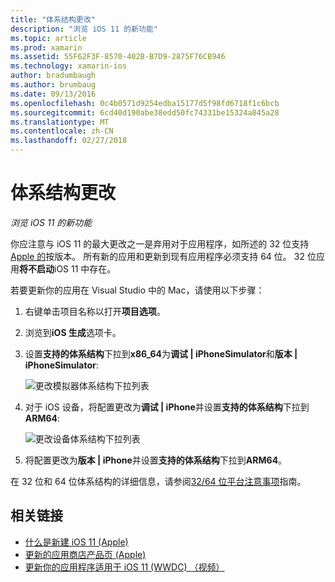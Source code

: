 ```yaml
---
title: "体系结构更改"
description: "浏览 iOS 11 的新功能"
ms.topic: article
ms.prod: xamarin
ms.assetid: 55F62F3F-8570-402B-B7D9-2875F76CB946
ms.technology: xamarin-ios
author: bradumbaugh
ms.author: brumbaug
ms.date: 09/13/2016
ms.openlocfilehash: 0c4b0571d9254edba15177d5f98fd6718f1c6bcb
ms.sourcegitcommit: 6cd40d190abe38edd50fc74331be15324a845a28
ms.translationtype: MT
ms.contentlocale: zh-CN
ms.lasthandoff: 02/27/2018
---
```

# <a name="architecture-changes"></a>体系结构更改

_浏览 iOS 11 的新功能_

你应注意与 iOS 11 的最大更改之一是弃用对于应用程序，如所述的 32 位支持[Apple 的](https://developer.apple.com/news/?id=06282017b)按版本。 所有新的应用和更新到现有应用程序必须支持 64 位。 32 位应用**将不启动**iOS 11 中存在。

若要更新你的应用在 Visual Studio 中的 Mac，请使用以下步骤：

1. 右键单击项目名称以打开**项目选项**。
2. 浏览到**iOS 生成**选项卡。
3. 设置**支持的体系结构**下拉到**x86_64**为**调试 | iPhoneSimulator**和**版本 | iPhoneSimulator**:

    ![更改模拟器体系结构下拉列表](architecture-changes-images/image1.png)

4. 对于 iOS 设备，将配置更改为**调试 | iPhone**并设置**支持的体系结构**下拉到**ARM64**:

    ![更改设备体系结构下拉列表](architecture-changes-images/image2.png)

5. 将配置更改为**版本 | iPhone**并设置**支持的体系结构**下拉到**ARM64**。

在 32 位和 64 位体系结构的详细信息，请参阅[32/64 位平台注意事项](~/cross-platform/macios/32-and-64.md#ios)指南。

## <a name="related-links"></a>相关链接

- [什么是新建 iOS 11 (Apple)](https://developer.apple.com/ios/)
- [更新的应用商店产品页 (Apple)](https://developer.apple.com/app-store/product-page/)
- [更新你的应用程序适用于 iOS 11 (WWDC) （视频）](https://developer.apple.com/videos/play/wwdc2017/204/)

